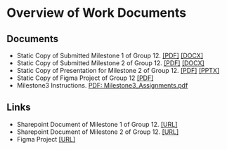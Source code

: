 # Overview of Work Documents

## Documents
* Static Copy of Submitted Milestone 1 of Group 12. [[PDF]](docs/2025-03-25_Staticcopy_Submitted_MS1_Group12.pdf) [[DOCX]](docs/2025-03-25_Staticcopy_Submitted_MS1_Group12.docx)
* Static Copy of Submitted Milestone 2 of Group 12. [[PDF]](docs/2025-03-25_Staticcopy_Submitted_MS2_Group12.pdf) [[DOCX]](docs/2025-03-25_Staticcopy_Submitted_MS2_Group12.docx)
* Static Copy of Presentation for Milestone 2 of Group 12. [[PDF]](docs/2025-03-27_Staticcopy_FS25-Group-12-M2-Slides.pdf) [[PPTX]](docs/2025-03-27_Staticcopy_FS25-Group-12-M2-Slides.pptx)
* Static Copy of Figma Project of Group 12 [[PDF]](docs/2025-03-27_Staticcopy_Figma-Project_SoPra-Group-12.pdf)
* Milestone3 Instructions. [PDF: Milestone3_Assignments.pdf](Milestone3_Assignments.pdf)  

## Links

* Sharepoint Document of Milestone 1 of Group 12. [[URL]](https://uzh-my.sharepoint.com/:w:/g/personal/borislav_rakic_uzh_ch/Ea28Eap4CnJHrv8llRqNFeUB2-4GU93jpzGEzZrkcSwL0A?e=ErEbjg)
* Sharepoint Document of Milestone 2 of Group 12. [[URL]](https://uzh-my.sharepoint.com/:w:/g/personal/borislav_rakic_uzh_ch/EQWHNf7xWiVNrG8ljLTAI54BLvNWx-Mq6sSmqgUgFAmGtA?e=gXsAX3)
* Figma Project [[URL]](https://www.figma.com/design/YANTVOtv5J2IYRljyJbjHx/Hearts-Attack?m=auto&t=9XzrXPoBdAxDLWPd-1)

